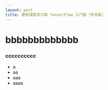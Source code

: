 ```yaml
---
layout: post
title: 使用深度学习库 TensorFlow 入门版（中文版）
---
```


# bbbbbbbbbbbbb
### cccccccccc

* a
* aa
* aaa
* aaaa
